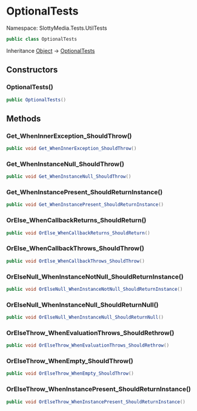 # OptionalTests

Namespace: SlottyMedia.Tests.UtilTests

```csharp
public class OptionalTests
```

Inheritance [Object](https://docs.microsoft.com/en-us/dotnet/api/system.object) → [OptionalTests](./slottymedia.tests.utiltests.optionaltests.md)

## Constructors

### **OptionalTests()**

```csharp
public OptionalTests()
```

## Methods

### **Get_WhenInnerException_ShouldThrow()**

```csharp
public void Get_WhenInnerException_ShouldThrow()
```

### **Get_WhenInstanceNull_ShouldThrow()**

```csharp
public void Get_WhenInstanceNull_ShouldThrow()
```

### **Get_WhenInstancePresent_ShouldReturnInstance()**

```csharp
public void Get_WhenInstancePresent_ShouldReturnInstance()
```

### **OrElse_WhenCallbackReturns_ShouldReturn()**

```csharp
public void OrElse_WhenCallbackReturns_ShouldReturn()
```

### **OrElse_WhenCallbackThrows_ShouldThrow()**

```csharp
public void OrElse_WhenCallbackThrows_ShouldThrow()
```

### **OrElseNull_WhenInstanceNotNull_ShouldReturnInstance()**

```csharp
public void OrElseNull_WhenInstanceNotNull_ShouldReturnInstance()
```

### **OrElseNull_WhenInstanceNull_ShouldReturnNull()**

```csharp
public void OrElseNull_WhenInstanceNull_ShouldReturnNull()
```

### **OrElseThrow_WhenEvaluationThrows_ShouldRethrow()**

```csharp
public void OrElseThrow_WhenEvaluationThrows_ShouldRethrow()
```

### **OrElseThrow_WhenEmpty_ShouldThrow()**

```csharp
public void OrElseThrow_WhenEmpty_ShouldThrow()
```

### **OrElseThrow_WhenInstancePresent_ShouldReturnInstance()**

```csharp
public void OrElseThrow_WhenInstancePresent_ShouldReturnInstance()
```
